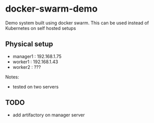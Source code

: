 # docker-swarm-demo

Demo system built using docker swarm.
This can be used instead of Kubernetes on self hosted setups

## Physical setup

- manager1 : 192.168.1.75
- worker1 : 192.168.1.43
- worker2 : ???

Notes:

- tested on two servers

## TODO

- add artifactory on manager server
